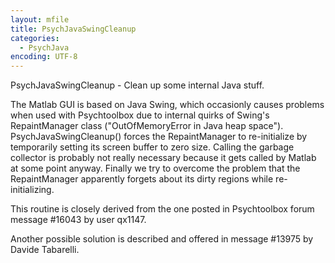 ```yaml
---
layout: mfile
title: PsychJavaSwingCleanup
categories:
  - PsychJava
encoding: UTF-8
---
```


PsychJavaSwingCleanup - Clean up some internal Java stuff.

The Matlab GUI is based on Java Swing, which occasionly causes problems
when used with Psychtoolbox due to internal quirks of Swing's
RepaintManager class ("OutOfMemoryError in Java heap space").
PsychJavaSwingCleanup() forces the RepaintManager to re-initialize by
temporarily setting its screen buffer to zero size. Calling the garbage
collector is probably not really necessary because it gets called by
Matlab at some point anyway. Finally we try to overcome the problem that
the RepaintManager apparently forgets about its dirty regions while
re-initializing.

This routine is closely derived from the one posted in Psychtoolbox forum
message #16043 by user qx1147.

Another possible solution is described and offered in message #13975 by
Davide Tabarelli.
